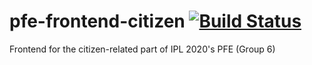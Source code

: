 # pfe-frontend-citizen [![Build Status](https://travis-ci.com/marco-verbeek/pfe-frontend.svg?token=esnpkadsJF5dbQGE98r3&branch=main)](https://travis-ci.com/marco-verbeek/pfe-frontend)
Frontend for the citizen-related part of IPL 2020's PFE (Group 6)
